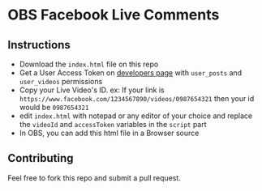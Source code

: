 # OBS Facebook Live Comments

## Instructions

- Download the `index.html` file on this repo
- Get a User Access Token on [developers page](https://developers.facebook.com/tools/explorer) with `user_posts` and `user_videos` permissions
- Copy your Live Video's ID. ex: If your link is `https://www.facebook.com/1234567890/videos/0987654321` then your id would be `0987654321`
- edit `index.html` with notepad or any editor of your choice and replace the `videoId` and `accessToken` variables in the `script` part
- In OBS, you can add this html file in a Browser source

## Contributing

Feel free to fork this repo and submit a pull request.
